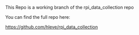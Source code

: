 This Repo is a working branch of the rpi_data_collection repo

You can find the full repo here:

https://github.com/hleve/rpi_data_collection
